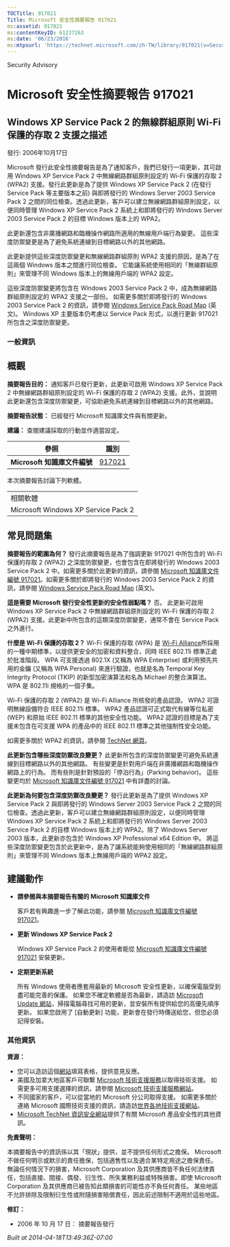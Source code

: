 ```yaml
---
TOCTitle: 917021
Title: Microsoft 安全性摘要報告 917021
ms:assetid: 917021
ms:contentKeyID: 61237263
ms:date: '06/23/2016'
ms:mtpsurl: 'https://technet.microsoft.com/zh-TW/library/917021(v=Security.10)'
---
```


Security Advisory

Microsoft 安全性摘要報告 917021
===============================

Windows XP Service Pack 2 的無線群組原則 Wi-Fi 保護的存取 2 支援之描述
----------------------------------------------------------------------

發行: 2006年10月17日

Microsoft 發行此安全性摘要報告是為了通知客戶，我們已發行一項更新，其可啟用 Windows XP Service Pack 2 中無線網路群組原則設定的 Wi-Fi 保護的存取 2 (WPA2) 支援。發行此更新是為了提供 Windows XP Service Pack 2 (在發行 Service Pack 等主要版本之前) 與即將發行的 Windows Server 2003 Service Pack 2 之間的同位檢查。透過此更新，客戶可以建立無線網路群組原則設定，以便同時管理 Windows XP Service Pack 2 系統上和即將發行的 Windows Server 2003 Service Pack 2 的目標 Windows 版本上的 WPA2。

此更新還包含非廣播網路和臨機操作網路所適用的無線用戶端行為變更。 這些深度防禦變更是為了避免系統連線到目標網路以外的其他網路。

此更新提供這些深度防禦變更和無線網路群組原則 WPA2 支援的原因，是為了在這兩個 Windows 版本之間進行同位檢查。 它能讓系統使用相同的「無線群組原則」來管理不同 Windows 版本上的無線用戶端的 WPA2 設定。

這些深度防禦變更將包含在 Windows 2003 Service Pack 2 中，成為無線網路群組原則設定的 WPA2 支援之一部份。 如需更多關於即將發行的 Windows 2003 Service Pack 2 的資訊，請參閱 [Windows Service Pack Road Map](http://www.microsoft.com/windows/lifecycle/servicepacks.mspx) (英文)。 Windows XP 主要版本仍考慮以 Service Pack 形式，以進行更新 917021 所包含之深度防禦變更。

### 一般資訊

概觀
----

<span></span>
**摘要報告目的：** 通知客戶已發行更新，此更新可啟用 Windows XP Service Pack 2 中無線網路群組原則設定的 Wi-Fi 保護的存取 2 (WPA2) 支援。此外，並說明此更新還包含深度防禦變更，可協助避免系統連線到目標網路以外的其他網路。

**摘要報告狀態：** 已經發行 Microsoft 知識庫文件與有關更新。

**建議：** 查閱建議採取的行動並作適當設定。

| 參照                         | 識別                                             |
|------------------------------|--------------------------------------------------|
| **Microsoft 知識庫文件編號** | [917021](http://support.microsoft.com/kb/917021) |

本次摘要報告討論下列軟體。

|                                     |
|-------------------------------------|
| 相關軟體                            |
| Microsoft Windows XP Service Pack 2 |

常見問題集
----------

<span></span>
**摘要報告的範圍為何？**
發行此摘要報告是為了強調更新 917021 中所包含的 Wi-Fi 保護的存取 2 (WPA2) 之深度防禦變更，也會包含在即將發行的 Windows 2003 Service Pack 2 中。如需更多關於此更新的資訊，請參閱 [Microsoft 知識庫文件編號 917021](http://support.microsoft.com/kb/917021)。如需更多關於即將發行的 Windows 2003 Service Pack 2 的資訊，請參閱 [Windows Service Pack Road Map](http://www.microsoft.com/windows/lifecycle/servicepacks.mspx) (英文)。

**這是需要 Microsoft 發行安全性更新的安全性弱點嗎？**
否。 此更新可啟用 Windows XP Service Pack 2 中無線網路群組原則設定的 Wi-Fi 保護的存取 2 (WPA2) 支援。此更新中所包含的這類深度防禦變更，通常不會在 Service Pack 之外進行。

**什麼是 Wi-Fi 保護的存取 2？**
Wi-Fi 保護的存取 (WPA) 是 [Wi-Fi Alliance](http://www.wi-fialliance.org/opensection/about_overview.php)所採用的一種中期標準，以提供更安全的加密和資料整合，同時 IEEE 802.11i 標準正處於批准階段。 WPA 可支援透過 802.1X (又稱為 WPA Enterprise) 或利用預先共用的金鑰 (又稱為 WPA Personal) 來進行驗證，也就是名為 Temporal Key Integrity Protocol (TKIP) 的新型加密演算法和名為 Michael 的整合演算法。 WPA 是 802.11i 規格的一個子集。

Wi-Fi 保護的存取 2 (WPA2) 是 Wi-Fi Alliance 所核發的產品認證。 WPA2 可證明無線設備符合 IEEE 802.11i 標準。 WPA2 產品認證可正式取代有線等位私密 (WEP) 和原始 IEEE 802.11 標準的其他安全性功能。 WPA2 認證的目標是為了支援未包含在可支援 WPA 的產品中的 IEEE 802.11 標準之其他強制性安全功能。

如需更多關於 WPA2 的資訊，請參閱 [TechNet 網頁](http://www.microsoft.com/technet/community/columns/cableguy/cg0505.mspx)。

**此更新包含哪些深度防禦改良變更？**
此更新所包含的深度防禦變更可避免系統連線到目標網路以外的其他網路。 有些變更是針對用戶端在非廣播網路和臨機操作網路上的行為。 而有些則是針對預設的「停泊行為」(Parking behavior)。 這些變更均於 [Microsoft 知識庫文件編號 917021](http://support.microsoft.com/kb/917021) 中有詳盡的討論。

**此更新為何要包含深度防禦改良變更？**
發行此更新是為了提供 Windows XP Service Pack 2 與即將發行的 Windows Server 2003 Service Pack 2 之間的同位檢查。透過此更新，客戶可以建立無線網路群組原則設定，以便同時管理 Windows XP Service Pack 2 系統上和即將發行的 Windows Server 2003 Service Pack 2 的目標 Windows 版本上的 WPA2。除了 Windows Server 2003 版本，此更新亦包含於 Windows XP Professional x64 Edition 中。 將這些深度防禦變更包含於此更新中，是為了讓系統能夠使用相同的「無線網路群組原則」來管理不同 Windows 版本上無線用戶端的 WPA2 設定。

建議動作
--------

<span></span>
-   **請參閱與本摘要報告有關的 Microsoft 知識庫文件**

    客戶若有興趣進一步了解此功能，請參閱 [Microsoft 知識庫文件編號 917021](http://support.microsoft.com/kb/917021)。

-   **更新 Windows XP Service Pack 2**

    Windows XP Service Pack 2 的使用者能從 [Microsoft 知識庫文件編號 917021](http://support.microsoft.com/kb/917021) 安裝更新。

-   **定期更新系統**

    所有 Windows 使用者應套用最新的 Microsoft 安全性更新，以確保電腦受到盡可能完善的保護。 如果您不確定軟體是否為最新，請造訪 [Microsoft Update 網站](http://update.microsoft.com/microsoftupdate/)，掃描電腦尋找可用的更新，並安裝所有提供給您的高優先順序更新。 如果您啟用了 \[自動更新\] 功能，更新會在發行時傳送給您，但您必須記得安裝。

### 其他資訊

**資源：**

-   您可以造訪這個[網站](https://support.microsoft.com/common/survey.aspx?scid=sw;en;1257&amp;showpage=1&amp;ws=technet&amp;sd=tech)填寫表格，提供意見反應。
-   美國及加拿大地區客戶可聯繫 [Microsoft 技術支援服務](http://go.microsoft.com/fwlink/?linkid=21131)以取得技術支援。 如需更多可用支援選擇的資訊，請參閱 [Microsoft 技術支援服務網站](http://support.microsoft.com/)。
-   不同國家的客戶，可以從當地的 Microsoft 分公司取得支援。 如需更多關於連絡 Microsoft 國際技術支援的資訊，請造訪[世界各地技術支援網站](http://go.microsoft.com/fwlink/?linkid=21155)。
-   [Microsoft TechNet 資訊安全網站](http://www.microsoft.com/taiwan/technet/security/default.mspx)提供了有關 Microsoft 產品安全性的其他資訊。

**免責聲明：**

本摘要報告中的資訊係以其「現狀」提供，並不提供任何形式之擔保。 Microsoft 不做任何明示或默示的責任擔保，包括適售性以及適合某特定用途之擔保責任。 無論任何情況下的損害，Microsoft Corporation 及其供應商皆不負任何法律責任，包括直接、間接、偶發、衍生性、所失業務利益或特殊損害。即使 Microsoft Corporation 及其供應商已被告知此類損害的可能性亦不負任何責任。 某些地區不允許排除及限制衍生性或附隨損害賠償責任，因此前述限制不適用於這些地區。

**修訂：**

-   2006 年 10 月 17 日： 摘要報告發行

*Built at 2014-04-18T13:49:36Z-07:00*
